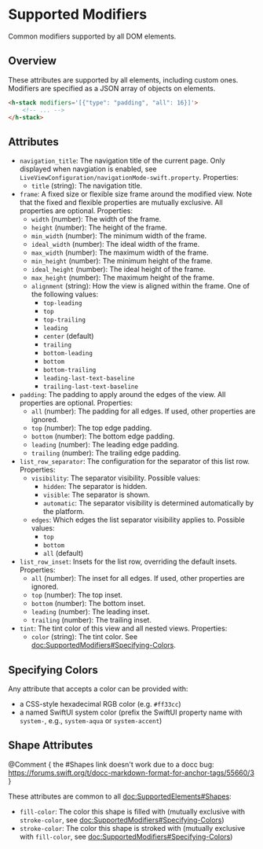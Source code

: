 # Supported Modifiers

Common modifiers supported by all DOM elements.

## Overview

These attributes are supported by all elements, including custom ones. Modifiers are specified as a JSON array of objects on elements.

```html
<h-stack modifiers='[{"type": "padding", "all": 16}]'>
    <!-- ... -->
</h-stack>
```

## Attributes

- `navigation_title`: The navigation title of the current page. Only displayed when navgiation is enabled, see ``LiveViewConfiguration/navigationMode-swift.property``. Properties:
    - `title` (string): The navigation title.
- `frame`: A fixed size or flexible size frame around the modified view. Note that the fixed and flexible properties are mutually exclusive. All properties are optional. Properties:
    - `width` (number): The width of the frame.
    - `height` (number): The height of the frame.
    - `min_width` (number): The minimum width of the frame.
    - `ideal_width` (number): The ideal width of the frame.
    - `max_width` (number): The maximum width of the frame.
    - `min_height` (number): The minimum height of the frame.
    - `ideal_height` (number): The ideal height of the frame.
    - `max_height` (number): The maximum height of the frame.
    - `alignment` (string): How the view is aligned within the frame. One of the following values:
        - `top-leading`
        - `top`
        - `top-trailing`
        - `leading`
        - `center` (default)
        - `trailing`
        - `bottom-leading`
        - `bottom`
        - `bottom-trailing`
        - `leading-last-text-baseline`
        - `trailing-last-text-baseline`
- `padding`: The padding to apply around the edges of the view. All properties are optional. Properties:
    - `all` (number): The padding for all edges. If used, other properties are ignored.
    - `top` (number): The top edge padding.
    - `bottom` (number): The bottom edge padding.
    - `leading` (number): The leading edge padding.
    - `trailing` (number): The trailing edge padding.
- `list_row_separator`: The configuration for the separator of this list row. Properties:
    - `visibility`: The separator visibility. Possible values:
        - `hidden`: The separator is hidden.
        - `visible`: The separator is shown.
        - `automatic`: The separator visibility is determined automatically by the platform.
    - `edges`: Which edges the list separator visibility applies to. Possible values:
        - `top`
        - `bottom`
        - `all` (default)
- `list_row_inset`: Insets for the list row, overriding the default insets. Properties:
    - `all` (number): The inset for all edges. If used, other properties are ignored.
    - `top` (number): The top inset.
    - `bottom` (number): The bottom inset.
    - `leading` (number): The leading inset.
    - `trailing` (number): The trailing inset.
- `tint`: The tint color of this view and all nested views. Properties:
    - `color` (string): The tint color. See <doc:SupportedModifiers#Specifying-Colors>.

## Specifying Colors

Any attribute that accepts a color can be provided with:
- a CSS-style hexadecimal RGB color (e.g. `#ff33cc`)
- a named SwiftUI system color (prefix the SwiftUI property name with `system-`, e.g., `system-aqua` or `system-accent`)

## Shape Attributes

@Comment {
    the #Shapes link doesn't work due to a docc bug: https://forums.swift.org/t/docc-markdown-format-for-anchor-tags/55660/3
}

These attributes are common to all <doc:SupportedElements#Shapes>:

- `fill-color`: The color this shape is filled with (mutually exclusive with `stroke-color`, see <doc:SupportedModifiers#Specifying-Colors>)
- `stroke-color`: The color this shape is stroked with (mutually exclusive with `fill-color`, see <doc:SupportedModifiers#Specifying-Colors>)

